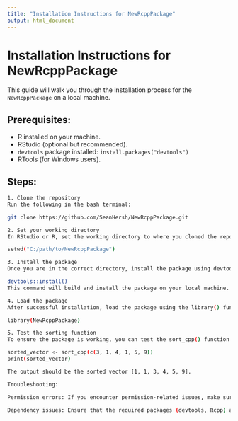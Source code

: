 ```yaml
---
title: "Installation Instructions for NewRcppPackage"
output: html_document
---
```


# Installation Instructions for NewRcppPackage

This guide will walk you through the installation process for the `NewRcppPackage` on a local machine.

## Prerequisites:
- R installed on your machine.
- RStudio (optional but recommended).
- `devtools` package installed: `install.packages("devtools")`
- RTools (for Windows users).

## Steps:
 ```bash
1. Clone the repository
Run the following in the bash terminal:

git clone https://github.com/SeanHersh/NewRcppPackage.git

2. Set your working directory
In RStudio or R, set the working directory to where you cloned the repository. Run the following in your R console:

setwd("C:/path/to/NewRcppPackage")

3. Install the package
Once you are in the correct directory, install the package using devtools:

devtools::install()
This command will build and install the package on your local machine.

4. Load the package
After successful installation, load the package using the library() function:

library(NewRcppPackage)

5. Test the sorting function
To ensure the package is working, you can test the sort_cpp() function. Run the following:

sorted_vector <- sort_cpp(c(3, 1, 4, 1, 5, 9))
print(sorted_vector)

The output should be the sorted vector [1, 1, 3, 4, 5, 9].

Troubleshooting:

Permission errors: If you encounter permission-related issues, make sure R and RStudio are running with the necessary permissions to install packages. if prompted to install rtools please say yes, this will allo for devtool::install, test, document, and so on to fully work.

Dependency issues: Ensure that the required packages (devtools, Rcpp) are installed before proceeding.
